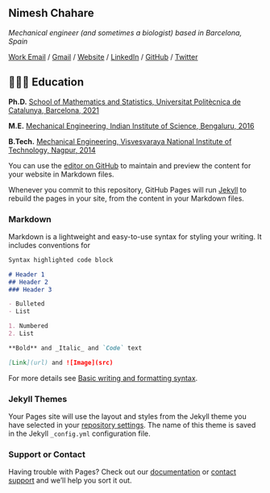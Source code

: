 ## Nimesh Chahare

_Mechanical engineer (and sometimes a biologist) based in Barcelona, Spain_ <br>

[Work Email](mailto:nchahare@ibecbarcelona.eu) / [Gmail](mailto:chaharenimesh@gmail.com) / [Website](https://nchahare.github.io/) / [LinkedIn](https://www.linkedin.com/in/nchahare/) / [GitHub](https://github.com/nchahare/) / [Twitter](https://twitter.com/onenimesa/)

## 🧑🏼‍🎓 Education

**Ph.D.** [School of Mathematics and Statistics, Universitat Politècnica de Catalunya, Barcelona, 2021](https://fme.upc.edu/en)

**M.E.** [Mechanical Engineering, Indian Institute of Science, Bengaluru, 2016](https://mecheng.iisc.ac.in/)

**B.Tech.** [Mechanical Engineering, Visvesvaraya National Institute of Technology, Nagpur, 2014](https://vnit.ac.in/mech/)


You can use the [editor on GitHub](https://github.com/nchahare/cv/edit/gh-pages/index.md) to maintain and preview the content for your website in Markdown files.

Whenever you commit to this repository, GitHub Pages will run [Jekyll](https://jekyllrb.com/) to rebuild the pages in your site, from the content in your Markdown files.

### Markdown

Markdown is a lightweight and easy-to-use syntax for styling your writing. It includes conventions for

```markdown
Syntax highlighted code block

# Header 1
## Header 2
### Header 3

- Bulleted
- List

1. Numbered
2. List

**Bold** and _Italic_ and `Code` text

[Link](url) and ![Image](src)
```

For more details see [Basic writing and formatting syntax](https://docs.github.com/en/github/writing-on-github/getting-started-with-writing-and-formatting-on-github/basic-writing-and-formatting-syntax).

### Jekyll Themes

Your Pages site will use the layout and styles from the Jekyll theme you have selected in your [repository settings](https://github.com/nchahare/cv/settings/pages). The name of this theme is saved in the Jekyll `_config.yml` configuration file.

### Support or Contact

Having trouble with Pages? Check out our [documentation](https://docs.github.com/categories/github-pages-basics/) or [contact support](https://support.github.com/contact) and we’ll help you sort it out.
